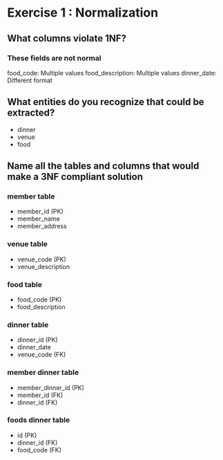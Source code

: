 # Exercise 1 : Normalization

## What columns violate 1NF?

### These fields are not normal

food_code: Multiple values
food_description: Multiple values
dinner_date: Different format

## What entities do you recognize that could be extracted?

- dinner
- venue
- food

## Name all the tables and columns that would make a 3NF compliant solution

### member table

- member_id (PK)
- member_name
- member_address

### venue table

- venue_code (PK)
- venue_description

### food table

- food_code (PK)
- food_description

### dinner table

- dinner_id (PK)
- dinner_date
- venue_code (FK)

### member dinner table

- member_dinner_id (PK)
- member_id (FK)
- dinner_id (FK)

### foods dinner table

- id (PK)
- dinner_id (FK)
- food_code (FK)
